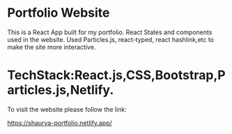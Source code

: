 # Portfolio Website

This is a React App built for my portfolio.
React States and components used in the website.
Used Particles.js, react-typed, react hashlink,etc to make the site more interactive.


# TechStack:React.js,CSS,Bootstrap,Particles.js,Netlify.


To visit the website please follow the link:

https://shaurya-portfolio.netlify.app/
